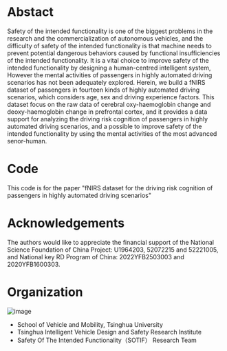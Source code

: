 # Abstact 
Safety of the intended functionality is one of the biggest problems in the research and the commercialization of autonomous vehicles, and the difficulty of safety of the intended functionality is that machine needs to prevent potential dangerous behaviors caused by functional insufficiencies of the intended functionality. It is a vital choice to improve safety of the intended functionality by designing a human-centred intelligent system, However the mental activities of passengers in highly automated driving scenarios has not been adequately explored. Herein, we build a fNIRS dataset of passengers in fourteen kinds of highly automated driving scenarios, which considers age,  sex and driving experience factors. This dataset focus on the raw data of cerebral oxy-haemoglobin change and deoxy-haemoglobin change in prefrontal cortex, and it provides a data support for analyzing the driving risk cognition of passengers in highly automated driving scenarios, and a possible to improve safety of the intended
functionality by using the mental activities of the most advanced senor-human.
# Code
This code is for the paper "fNIRS dataset for the driving risk cognition of passengers in highly automated driving scenarios"
# Acknowledgements 
The authors would like to appreciate the financial support of the National Science Foundation of China Project: U1964203, 52072215 and 52221005, and National key RD Program of China: 2022YFB2503003 and 2020YFB1600303.
# Organization
![image](https://user-images.githubusercontent.com/40492764/210063235-a78cc7c1-a872-4372-b3a7-e97bd23ae375.png)
* School of Vehicle and Mobility, Tsinghua University
* Tsinghua Intelligent Vehicle Design and Safety Research Institute
* Safety Of The Intended Functionality（SOTIF） Research Team
